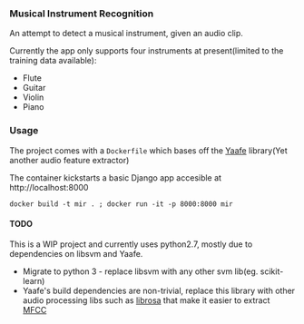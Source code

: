### Musical Instrument Recognition
An attempt to detect a musical instrument, given an audio clip. 

Currently the app only supports four instruments at present(limited to the training data available):
* Flute
* Guitar
* Violin
* Piano


### Usage
The project comes with a `Dockerfile` which bases off the [Yaafe] library(Yet another audio feature extractor)

The container kickstarts a basic Django app accesible at http://localhost:8000

`docker build -t mir . ; docker run -it -p 8000:8000 mir`

#### TODO

This is a WIP project and currently uses python2.7, mostly due to dependencies on libsvm and Yaafe.

* Migrate to python 3 - replace libsvm with any other svm lib(eg. scikit-learn)
* Yaafe's build dependencies are non-trivial, replace this library with other audio processing libs such as [librosa] that make it easier to extract [MFCC]


[Yaafe]: https://github.com/Yaafe/Yaafe
[librosa]: https://github.com/librosa/librosa
[MFCC]: https://en.wikipedia.org/wiki/Mel-frequency_cepstrum